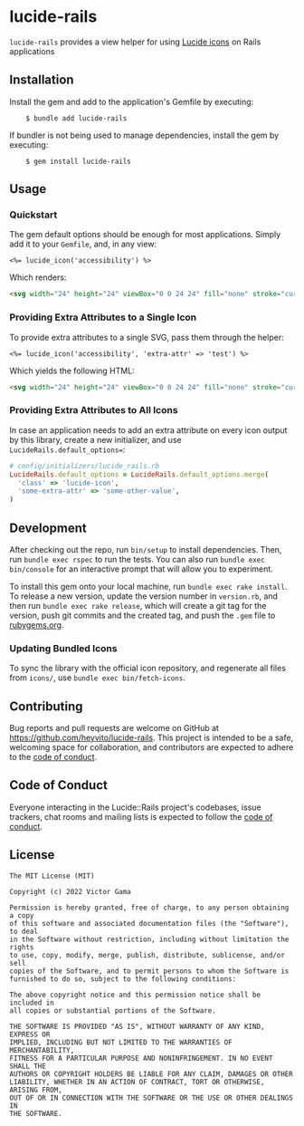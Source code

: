 # lucide-rails

`lucide-rails` provides a view helper for using [Lucide icons](https://lucide.dev)
on Rails applications

## Installation

Install the gem and add to the application's Gemfile by executing:
```
    $ bundle add lucide-rails
```

If bundler is not being used to manage dependencies, install the gem by executing:

```
    $ gem install lucide-rails
```

## Usage

### Quickstart

The gem default options should be enough for most applications. Simply add it to
your `Gemfile`, and, in any view:

```erb
<%= lucide_icon('accessibility') %>
```

Which renders:

```html
<svg width="24" height="24" viewBox="0 0 24 24" fill="none" stroke="currentColor" stroke-width="2" stroke-linecap="round" stroke-linejoin="round"><circle cx="16" cy="4" r="1"></circle><path d="m18 19 1-7-5.87.94"></path><path d="m5 8 3-3 5.5 3-2.21 3.1"></path><path d="M4.24 14.48c-.19.58-.27 1.2-.23 1.84a5 5 0 0 0 5.31 4.67c.65-.04 1.25-.2 1.8-.46"></path><path d="M13.76 17.52c.19-.58.27-1.2.23-1.84a5 5 0 0 0-5.31-4.67c-.65.04-1.25.2-1.8.46"></path></svg>
```

### Providing Extra Attributes to a Single Icon

To provide extra attributes to a single SVG, pass them through the helper:

```erb
<%= lucide_icon('accessibility', 'extra-attr' => 'test') %>
```

Which yields the following HTML:

```html
<svg width="24" height="24" viewBox="0 0 24 24" fill="none" stroke="currentColor" stroke-width="2" stroke-linecap="round" stroke-linejoin="round" extra-attr="test"><circle cx="16" cy="4" r="1"></circle><path d="m18 19 1-7-5.87.94"></path><path d="m5 8 3-3 5.5 3-2.21 3.1"></path><path d="M4.24 14.48c-.19.58-.27 1.2-.23 1.84a5 5 0 0 0 5.31 4.67c.65-.04 1.25-.2 1.8-.46"></path><path d="M13.76 17.52c.19-.58.27-1.2.23-1.84a5 5 0 0 0-5.31-4.67c-.65.04-1.25.2-1.8.46"></path></svg>
```

### Providing Extra Attributes to All Icons

In case an application needs to add an extra attribute on every icon output by
this library, create a new initializer, and use `LucideRails.default_options=`:

```ruby
# config/initializers/lucide_rails.rb
LucideRails.default_options = LucideRails.default_options.merge(
  'class' => 'lucide-icon',
  'some-extra-attr' => 'some-other-value',
)
```

## Development

After checking out the repo, run `bin/setup` to install dependencies. Then, run
`bundle exec rspec` to run the tests. You can also run `bundle exec bin/console`
for an interactive prompt that will allow you to experiment.

To install this gem onto your local machine, run `bundle exec rake install`.
To release a new version, update the version number in `version.rb`, and then
run `bundle exec rake release`, which will create a git tag for the version,
push git commits and the created tag, and push the `.gem` file to [rubygems.org](https://rubygems.org).

### Updating Bundled Icons

To sync the library with the official icon repository, and regenerate all files
from `icons/`, use `bundle exec bin/fetch-icons`.

## Contributing

Bug reports and pull requests are welcome on GitHub at https://github.com/heyvito/lucide-rails.
This project is intended to be a safe, welcoming space for collaboration, and
contributors are expected to adhere to the [code of conduct](https://github.com/heyvito/lucide-rails/blob/master/CODE_OF_CONDUCT.md).

## Code of Conduct

Everyone interacting in the Lucide::Rails project's codebases, issue trackers, chat rooms and mailing lists is expected to follow the [code of conduct](https://github.com/heyvito/lucide-rails/blob/master/CODE_OF_CONDUCT.md).

## License

```
The MIT License (MIT)

Copyright (c) 2022 Victor Gama

Permission is hereby granted, free of charge, to any person obtaining a copy
of this software and associated documentation files (the "Software"), to deal
in the Software without restriction, including without limitation the rights
to use, copy, modify, merge, publish, distribute, sublicense, and/or sell
copies of the Software, and to permit persons to whom the Software is
furnished to do so, subject to the following conditions:

The above copyright notice and this permission notice shall be included in
all copies or substantial portions of the Software.

THE SOFTWARE IS PROVIDED "AS IS", WITHOUT WARRANTY OF ANY KIND, EXPRESS OR
IMPLIED, INCLUDING BUT NOT LIMITED TO THE WARRANTIES OF MERCHANTABILITY,
FITNESS FOR A PARTICULAR PURPOSE AND NONINFRINGEMENT. IN NO EVENT SHALL THE
AUTHORS OR COPYRIGHT HOLDERS BE LIABLE FOR ANY CLAIM, DAMAGES OR OTHER
LIABILITY, WHETHER IN AN ACTION OF CONTRACT, TORT OR OTHERWISE, ARISING FROM,
OUT OF OR IN CONNECTION WITH THE SOFTWARE OR THE USE OR OTHER DEALINGS IN
THE SOFTWARE.

```
